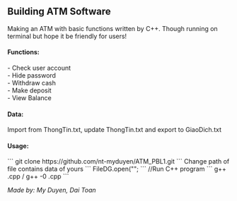 <h2>Building ATM Software</h2>

Making an ATM with basic functions written by C++.
Though running on terminal but hope it be friendly for users!

<h4>Functions: </h4>
- Check user account <br>
- Hide password <br>
- Withdraw cash <br>
- Make deposit <br>
- View Balance <br>

<h4>Data: </h4>
Import from ThongTin.txt, update ThongTin.txt and export to GiaoDich.txt

<h4>Usage: </h4>
```
git clone https://github.com/nt-myduyen/ATM_PBL1.git
```
Change path of file contains data of yours
```
FileDG.open("<path>";
```
//Run C++ program
```
g++ <filename>.cpp  /  g++ -0 <filename>.cpp
```

<i>Made by: My Duyen, Dai Toan </i>
